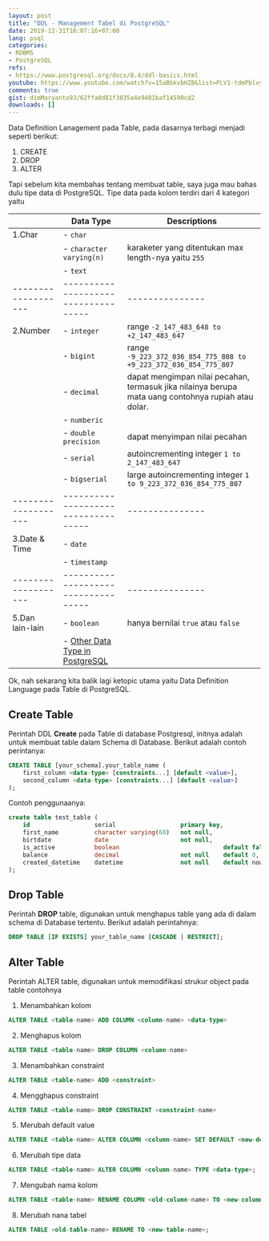 ```yaml
---
layout: post
title: "DDL - Management Tabel di PostgreSQL"
date: 2019-12-31T16:07:16+07:00
lang: psql
categories:
- RDBMS
- PostgreSQL
refs: 
- https://www.postgresql.org/docs/8.4/ddl-basics.html
youtube: https://www.youtube.com/watch?v=15aBbkvbHZ8&list=PLV1-tdmPblvypZXSk2GC932nludT345xk&index=26
comments: true
gist: dimMaryanto93/62ffa0d81f3835a4e9401baf14590cd2
downloads: []
---
```


Data Definition Lanagement pada Table, pada dasarnya terbagi menjadi seperti berikut:

1. CREATE
2. DROP
3. ALTER

Tapi sebelum kita membahas tentang membuat table, saya juga mau bahas dulu tipe data di PostgreSQL. Tipe data pada kolom terdiri dari 4 kategori yaitu

|                   | Data Type                         | Descriptions  |
|-------------------|-----------------------------------|---------------|
| 1.Char            | - `char`                          |               |
|                   | - `character varying(n)`          | karaketer yang ditentukan max length-nya yaitu `255` |
|                   | - `text`                          |               |
|-------------------|-----------------------------------|---------------|
| 2.Number          | - `integer`                       | range `-2_147_483_648 to +2_147_483_647`|
|                   | - `bigint`                        | range `-9_223_372_036_854_775_808 to +9_223_372_036_854_775_807` |
|                   | - `decimal`                       | dapat mengimpan nilai pecahan, termasuk jika nilainya berupa mata uang contohnya rupiah atau dolar.|
|                   | - `numberic`                      |               |
|                   | - `double precision`              | dapat menyimpan nilai pecahan |
|                   | - `serial`                        | autoincrementing integer `1 to 2_147_483_647` |
|                   | - `bigserial`                     | large autoincrementing integer `1 to 9_223_372_036_854_775_807` |
|-------------------|-----------------------------------|---------------|
| 3.Date & Time     | - `date`                          |               |
|                   | - `timestamp`                     |               |
|-------------------|-----------------------------------|---------------|
| 5.Dan lain-lain   | - `boolean`                       | hanya bernilai `true` atau `false` |
|                   | - [Other Data Type in PostgreSQL](https://www.postgresql.org/docs/9.5/datatype.html) | |

Ok, nah sekarang kita balik lagi ketopic utama yaitu Data Definition Language pada Table di PostgreSQL.

## Create Table

Perintah DDL **Create** pada Table di database Postgresql, initnya adalah untuk membuat table dalam Schema di Database. Berikut adalah contoh perintanya:


```sql
CREATE TABLE [your_schema].your_table_name (
    first_column <data-type> [constraints...] [default <value>],
    second_column <data-type> [constraints...] [default <value>]
);
```

Contoh penggunaanya:

```sql
create table test_table (
    id                  serial                  primary key,
    first_name          character varying(60)   not null,
    birtdate            date                    not null,
    is_active           boolean                             default false,
    balance             decimal                 not null    default 0,
    created_datetime    datetime                not null    default now()
);
```

## Drop Table

Perintah **DROP** table, digunakan untuk menghapus table yang ada di dalam schema di Database tertentu. Berikut adalah perintahnya:

```sql
DROP TABLE [IF EXISTS] your_table_name [CASCADE | RESTRICT];
```

## Alter Table

Perintah ALTER table, digunakan untuk memodifikasi strukur object pada table contohnya 

1. Menambahkan kolom 
```sql
ALTER TABLE <table-name> ADD COLUMN <column-name> <data-type>
```
2. Menghapus kolom
```sql
ALTER TABLE <table-name> DROP COLUMN <column-name>
```
3. Menambahkan constraint
```sql
ALTER TABLE <table-name> ADD <constraint>
```
4. Mengghapus constraint
```sql
ALTER TABLE <table-name> DROP CONSTRAINT <constraint-name>
```
5. Merubah default value
```sql
ALTER TABLE <table-name> ALTER COLUMN <column-name> SET DEFAULT <new-default-value>;
```
6. Merubah tipe data
```sql
ALTER TABLE <table-name> ALTER COLUMN <column-name> TYPE <data-type>;
```
7. Mengubah nama kolom
```sql
ALTER TABLE <table-name> RENAME COLUMN <old-column-name> TO <new-column-name>;
```
8. Merubah nana tabel
```sql
ALTER TABLE <old-table-name> RENAME TO <new-table-name>;
```